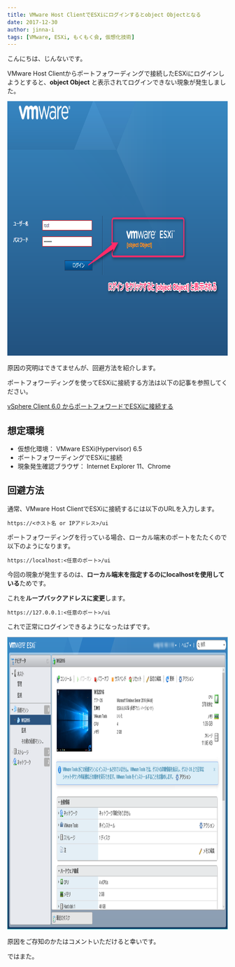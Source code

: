 ```yaml
---
title: VMware Host ClientでESXiにログインするとobject Objectとなる
date: 2017-12-30
author: jinna-i
tags: [VMware, ESXi, もくもく会, 仮想化技術]
---
```


こんにちは、じんないです。

VMware Host Clientからポートフォワーディングで接続したESXiにログインしようとすると、**object Object** と表示されてログインできない現象が発生しました。

<a href="images/vmware-host-client-object-object-1.png"><img src="images/vmware-host-client-object-object-1.png" alt="" width="888" height="581" class="alignnone size-full wp-image-6085" /></a>

原因の究明はできてませんが、回避方法を紹介します。

ポートフォワーディングを使ってESXiに接続する方法は以下の記事を参照してください。

[vSphere Client 6.0 からポートフォワードでESXiに接続する](https://mseeeen.msen.jp/connect-to-esxi-with-port-forwarding/)

## 想定環境

* 仮想化環境： VMware ESXi(Hypervisor) 6.5
* ポートフォワーディングでESXiに接続
* 現象発生確認ブラウザ： Internet Explorer 11、Chrome

## 回避方法

通常、VMware Host ClientでESXiに接続するには以下のURLを入力します。

`https://<ホスト名 or IPアドレス>/ui`

ポートフォワーディングを行っている場合、ローカル端末のポートをたたくので以下のようになります。

`https://localhost:<任意のポート>/ui`

今回の現象が発生するのは、**ローカル端末を指定するのにlocalhostを使用している**ためです。

これを**ループバックアドレスに変更**します。

`https://127.0.0.1:<任意のポート>/ui`

これで正常にログインできるようになったはずです。

<a href="images/vmware-host-client-object-object-2.png"><img src="images/vmware-host-client-object-object-2.png" alt="" width="1185" height="668" class="alignnone size-full wp-image-6096" /></a>

原因をご存知のかたはコメントいただけると幸いです。

ではまた。